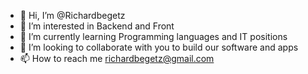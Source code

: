 - 👋 Hi, I’m @Richardbegetz
- 👀 I’m interested in Backend and Front
- 🌱 I’m currently learning Programming languages and IT positions
- 💞️ I’m looking to collaborate with you to build our software and apps
- 📫 How to reach me richardbegetz@gmail.com

<!---
Richardbegetz/Richardbegetz is a ✨ special ✨ repository because its `README.md` (this file) appears on your GitHub profile.
You can click the Preview link to take a look at your changes.
--->
